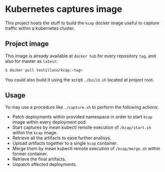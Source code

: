 # Kubernetes captures image

This project hosts the stuff to build the `kcap` docker image useful to capture traffic within a kubernetes cluster.

## Project image

This image is already available at `docker hub` for every repository `tag`, and also for master as `latest`:

```bash
$ docker pull testillano/kcap:<tag>
```

You could also build it using the script `./build.sh` located at project root.

## Usage

Yo may use a procedure like `./capture.sh` to perform the following actions:

* Patch deployments within provided namespace in order to start `kcap` image within every deployment pod.
* Start captures by mean kubectl remote execution of `/kcap/start.sh` within the `kcap` image.
* Retrieve all the artifacts to ease further analisys.
* Upload artifacts together to a single `kcap` container.
* Merge them by mean kubectl remote execution of `/kcap/merge.sh` within former container.
* Retrieve the final artifacts.
* Unpatch affected deployments.

